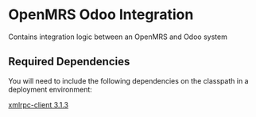 # OpenMRS Odoo Integration
Contains integration logic between an OpenMRS and Odoo system

## Required Dependencies
You will need to include the following dependencies on the classpath in a deployment environment:

[xmlrpc-client 3.1.3](https://mvnrepository.com/artifact/org.apache.xmlrpc/xmlrpc-client/3.1.3)
